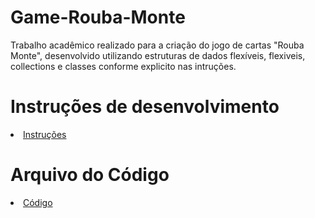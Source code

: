 # Game-Rouba-Monte
Trabalho acadêmico realizado para a criação do jogo de cartas "Rouba Monte", desenvolvido utilizando estruturas de dados flexíveis, flexiveis, collections e classes conforme explicito nas intruções. 

# Instruções de desenvolvimento

<li> <a href="Game-Rouba-Monte/Docs
/Trabalho_Prático.pdf"> Instruções </a></li>

# Arquivo do Código
<li> <a href="Game-Rouba-Monte/Docs
/RoubaMonte.cs
"> Código </li>
